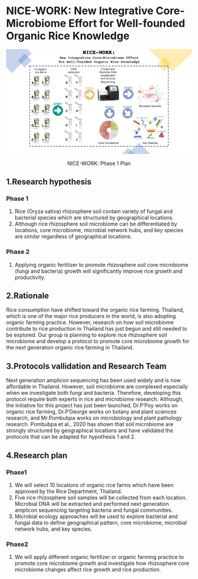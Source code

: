 # NICE-WORK: New Integrative Core-Microbiome Effort for Well-founded Organic Rice Knowledge


![NICE_WORK_Phase1](NICE_WORK_Phase1.jpg)
<p style="text-align: center;"> NICE-WORK: Phase 1 Plan </p>

## 1.Research hypothesis

### Phase 1

1. Rice (Oryza sativa) rhizosphere soil contain variety of fungal and bacterial species which are structured by geographical locations. 
2.	Although rice rhizosphere soil microbiome can be differentiated by locations, core microbiome, microbial network hubs, and key species are similar regardless of geographical locations. 

### Phase 2
1.	Applying organic fertilizer to promote rhizosphere soil core microbiome (fungi and bacteria) growth will significantly improve rice growth and productivity. 

## 2.Rationale

Rice consumption have shifted toward the organic rice farming. Thailand, which is one of the major rice producers in the world, is also adopting organic farming practice. However, research on how soil microbiome contribute to rice production in Thailand has just begun and still needed to be explored. Our group is planning to explore rice rhizosphere soil microbiome and develop a protocol to promote core microbiome growth for the next generation organic rice farming in Thailand. 

## 3.Protocols vallidation and Research Team

Next generation amplicon sequencing has been used widely and is now affordable in Thailand. However, soil microbiome are complexed especially when we investigate both fungi and bacteria. Therefore, developing this protocol require both experts in rice and microbiome research. Although, the initiative for this project has just been launched, Dr.P’Poy works on organic rice farming, Dr.P’George works on botany and plant sciences research, and Mr.Pombubpa works on microbiology and plant pathology research. Pombubpa et al., 2020 has shown that soil microbiome are strongly structured by geographical locations and have validated the protocols that can be adapted for hypothesis 1 and 2. 

## 4.Research plan

### Phase1
1.	We will select 10 locations of organic rice farms which have been approved by the Rice Department, Thailand.
2.	Five rice rhizosphere soil samples will be collected from each location. Microbial DNA will be extracted and performed next generation amplicon sequencing targeting bacteria and fungal communities.
3.	Microbial ecology approaches will be used to explore bacterial and fungal data to define geographical pattern, core microbiome, microbial network hubs, and key species.

### Phase2
1.	We will apply different organic fertilizer or organic farming practice to promote core microbiome growth and investigate how rhizosphere core microbiome changes affect rice growth and rice production. 
